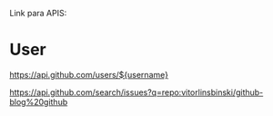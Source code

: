 Link para APIS:

# User

https://api.github.com/users/${username}

https://api.github.com/search/issues?q=repo:vitorlinsbinski/github-blog%20github
